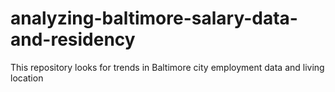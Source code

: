 # analyzing-baltimore-salary-data-and-residency
This repository looks for trends in Baltimore city employment data and living location
